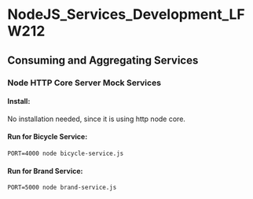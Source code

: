 # NodeJS_Services_Development_LFW212

## Consuming and Aggregating Services

### Node HTTP Core Server Mock Services

#### Install:
No installation needed, since it is using http node core.

#### Run for Bicycle Service:
```
PORT=4000 node bicycle-service.js
```

#### Run for Brand Service:
```
PORT=5000 node brand-service.js
```

